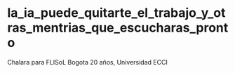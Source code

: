 # la_ia_puede_quitarte_el_trabajo_y_otras_mentrias_que_escucharas_pronto
Chalara para FLISoL Bogota 20 años, Universidad ECCI
